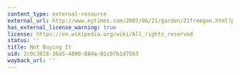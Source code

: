 ```yaml
---
content_type: external-resource
external_url: http://www.nytimes.com/2007/06/21/garden/21freegan.html?pagewanted=print
has_external_license_warning: true
license: https://en.wikipedia.org/wiki/All_rights_reserved
status: ''
title: Not Buying It
uid: 2c0c3818-36a5-4890-884a-01c97b1d75b3
wayback_url: ''
---
```

